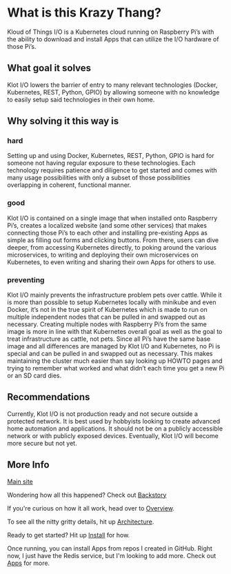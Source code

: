 # What is this Krazy Thang?

Kloud of Things I/O is a Kubernetes cloud running on Raspberry Pi’s with the ability to download and install Apps that can utilize the I/O hardware of those Pi’s.  

## What goal it solves

Klot I/O lowers the barrier of entry to many relevant technologies (Docker, Kubernetes, REST, Python, GPIO) by allowing someone with no knowledge to easily setup said technologies in their own home. 

## Why solving it this way is

### hard

Setting up and using Docker, Kubernetes, REST, Python, GPIO is hard for someone not having regular exposure to these technologies. Each technology requires patience and diligence to get started and comes with many usage possibilities with only a subset of those possibilities overlapping in coherent, functional manner. 

### good

Klot I/O is contained on a single image that when installed onto Raspberry Pi’s, creates a localized website (and some other services) that makes connecting those Pi’s to each other and installing pre-existing Apps as simple as filling out forms and clicking buttons. From there, users can dive deeper, from accessing Kubernetes directly, to poking around the various microservices, to writing and deploying their own microservices on Kubernetes, to even writing and sharing their own Apps for others to use.

### preventing

Klot I/O mainly prevents the infrastructure problem pets over cattle. While it is more than possible to setup Kubernetes locally with minikube and even Docker, it’s not in the true spirit of Kubernetes which is made to run on multiple independent nodes that can be pulled in and swapped out as necessary. Creating multiple nodes with Raspberry Pi’s from the same image is more in line with that Kubernetes overall goal as well as the goal to treat infrastructure as cattle, not pets.  Since all Pi’s have the same base image and all differences are managed by Klot I/O and Kubernetes, no Pi is special and can be pulled in and swapped out as necessary. This makes maintaining the cluster much easier than say looking up HOWTO pages and trying to remember what worked and what didn’t each time you get a new Pi or an SD card dies. 

## Recommendations

Currently, Klot I/O is not production ready and not secure outside a protected network. It is best used by hobbyists looking to create advanced home automation and applications.  It should not be on a publicly accessible network or with publicly exposed devices. Eventually, Klot I/O will become more secure but not yet. 

## More Info

[Main site](http://www.klot.io)

Wondering how all this happened?  Check out [Backstory](http://www.klot.io/#/backstory)

If you're curious on how it all work, head over to [Overview](http://www.klot.io/#/overview).

To see all the nitty gritty details, hit up [Architecture](http://www.klot.io/#architecture).

Ready to get started? Hit up [Install](Install.md) for how.

Once running, you can install Apps from repos I created in GitHub. Right now, I just have the Redis service, but I'm looking to add more. Check out [Apps](Apps.md) for more.
